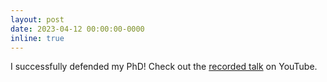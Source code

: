 ```yaml
---
layout: post
date: 2023-04-12 00:00:00-0000
inline: true
---
```


I successfully defended my PhD! Check out the [recorded talk](https://youtu.be/1vDafgCFfj0) on YouTube.
